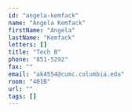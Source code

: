 ```yaml
---
id: "angela-kemfack"
name: "Angela Kemfack"
firstName: "Angela"
lastName: "Kemfack"
letters: []
title: "Tech B"
phone: "851-5292"
fax: ""
email: "ak4554@cumc.columbia.edu"
room: "401B"
url: ""
tags: []
---
```

